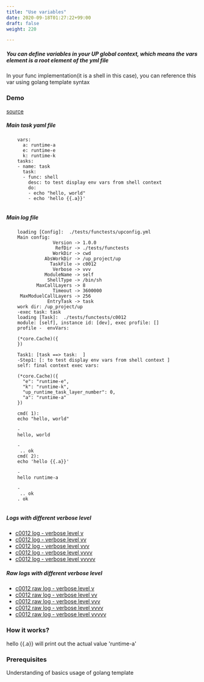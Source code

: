 ```yaml
---
title: "Use variables"
date: 2020-09-18T01:27:22+99:00
draft: false
weight: 220

---
```


##### You can define variables in your UP global context, which means the vars element is a root element of the yml file

In your func implementation(it is a shell in this case), you can reference this var using golang template syntax


### Demo








[source](https://github.com/upcmd/up/blob/master/tests/functests/c0012.yml)

##### Main task yaml file
```
    vars:
      a: runtime-a
      e: runtime-e
      k: runtime-k
    tasks:
    - name: task
      task:
      - func: shell
        desc: to test display env vars from shell context
        do:
        - echo "hello, world"
        - echo 'hello {{.a}}'
    
```
##### Main log file
```
    loading [Config]:  ./tests/functests/upconfig.yml
    Main config:
                 Version -> 1.0.0
                  RefDir -> ./tests/functests
                 WorkDir -> cwd
              AbsWorkDir -> /up_project/up
                TaskFile -> c0012
                 Verbose -> vvv
              ModuleName -> self
               ShellType -> /bin/sh
           MaxCallLayers -> 8
                 Timeout -> 3600000
     MaxModuelCallLayers -> 256
               EntryTask -> task
    work dir: /up_project/up
    -exec task: task
    loading [Task]:  ./tests/functests/c0012
    module: [self], instance id: [dev], exec profile: []
    profile -  envVars:
    
    (*core.Cache)({
    })
    
    Task1: [task ==> task:  ]
    -Step1: [: to test display env vars from shell context ]
    self: final context exec vars:
    
    (*core.Cache)({
      "e": "runtime-e",
      "k": "runtime-k",
      "up_runtime_task_layer_number": 0,
      "a": "runtime-a"
    })
    
    cmd( 1):
    echo "hello, world"
    
    -
    hello, world
    
    -
     .. ok
    cmd( 2):
    echo 'hello {{.a}}'
    
    -
    hello runtime-a
    
    -
     .. ok
    . ok
    
```


##### Logs with different verbose level
* [c0012 log - verbose level v](../../logs/c0012_v)
* [c0012 log - verbose level vv](../../logs/c0012_vv)
* [c0012 log - verbose level vvv](../../logs/c0012_vvvv)
* [c0012 log - verbose level vvvv](../../logs/c0012_vvvv)
* [c0012 log - verbose level vvvvv](../../logs/c0012_vvvvv)

##### Raw logs with different verbose level
* [c0012 raw log - verbose level v](../../reflogs/c0012_v.log)
* [c0012 raw log - verbose level vv](../../reflogs/c0012_vv.log)
* [c0012 raw log - verbose level vvv](../../reflogs/c0012_vvv.log)
* [c0012 raw log - verbose level vvvv](../../reflogs/c0012_vvvv.log)
* [c0012 raw log - verbose level vvvvv](../../reflogs/c0012_vvvvv.log)







### How it works?


hello {{.a}} will print out the actual value 'runtime-a'










### Prerequisites


Understanding of basics usage of golang template











